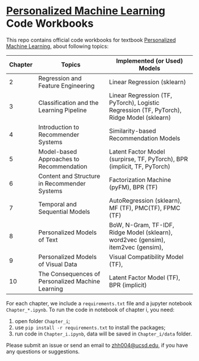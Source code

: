 # [Personalized Machine Learning](https://cseweb.ucsd.edu/~jmcauley/pml/) Code Workbooks

This repo contains official code workbooks for textbook  [Personalized Machine Learning](https://cseweb.ucsd.edu/~jmcauley/pml/), about following topics:

| Chapter | Topics | Implemented (or Used) Models |
| --- | --- | --- |
| 2 | Regression and Feature Engineering | Linear Regression (sklearn) |
| 3 | Classification and the Learning Pipeline | Linear Regression (TF, PyTorch), Logistic Regression (TF, PyTorch), Ridge Model (sklearn) |
| 4 | Introduction to Recommender Systems | Similarity-based Recommendation Models |
| 5 | Model-based Approaches to Recommendation | Latent Factor Model (surpirse, TF, PyTorch), BPR (implicit, TF, PyTorch)  |
| 6 | Content and Structure in Recommender Systems | Factorization Machine (pyFM), BPR (TF) |
| 7 | Temporal and Sequential Models | AutoRegression (sklearn), MF (TF), PMC(TF), FPMC (TF) |
| 8 | Personalized Models of Text | BoW, N-Gram, TF-IDF, Ridge Model (sklearn), word2vec (gensim), item2vec (gensim),  |
| 9 | Personalized Models of Visual Data | Visual Compatibility Model (TF),  |
| 10 | The Consequences of Personalized Machine Learning | Latent Factor Model (TF), BPR (implicit) |

For each chapter, we include a `requirements.txt` file and a  jupyter notebook `Chapter_*.ipynb`. To run the code in notebook of chapter i, you need:
 
1. open folder `Chapter_i`;
2. use `pip install -r requirements.txt` to install the packages;
3. run code in `Chapter_i.ipynb`, data will be saved in `Chapter_i/data` folder.

Please submit an issue or send an email to [zhh004@ucsd.edu](zhh004@ucsd.edu), if you have any questions or suggestions.